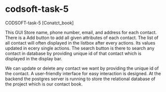 # codsoft-task-5
CODSOFT-task-5 [Conatct_book]

This GUI Store name, phone number, email, and address for each contact. There is a Add button to add all given attributes of each contact.
The list of all contact will often displayed in the listbox after every actions. Its values updated in ecery single actions.
The search button is there to search any contact in database by providing unique id of that contact which is displayed in the display bar.

We can update or delete any contact we want by providing the unique id of the contact.
A user-friendly interface for easy interaction is designed.
At the backend the postgres server is running to store the relational database of the project which is our contact book.
